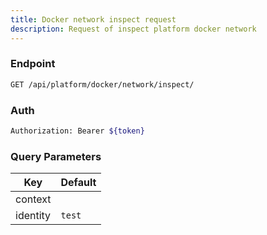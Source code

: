 ```yaml
---
title: Docker network inspect request
description: Request of inspect platform docker network
---
```


### Endpoint

```bash
GET /api/platform/docker/network/inspect/
```

### Auth

```bash
Authorization: Bearer ${token}
```

### Query Parameters

| Key | Default |
|-----|---------|
| context |  |
| identity | `test` |

